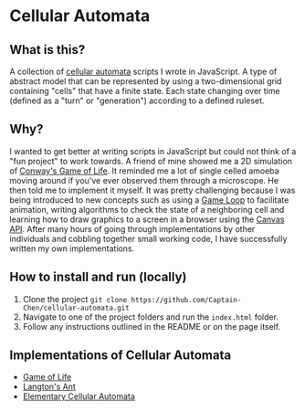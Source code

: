 # Cellular Automata

## What is this?
A collection of [cellular automata](https://en.wikipedia.org/wiki/Cellular_automaton) scripts I wrote in JavaScript. A type of abstract model that can be represented by using a two-dimensional grid containing "cells" that have a finite state. Each state changing over time (defined as a "turn" or "generation") according to a defined ruleset.

## Why?
I wanted to get better at writing scripts in JavaScript but could not think of a "fun project" to work towards. A friend of mine showed me a 2D simulation of [Conway's Game of Life](https://en.wikipedia.org/wiki/Conway's_Game_of_Life). It reminded me a lot of single celled amoeba moving around if you've ever observed them through a microscope. He then told me to implement it myself. It was pretty challenging because I was being introduced to new concepts such as using a [Game Loop](https://gameprogrammingpatterns.com/game-loop.html#the-pattern) to facilitate animation, writing algorithms to check the state of a neighboring cell and learning how to draw graphics to a screen in a browser using the [Canvas API](https://developer.mozilla.org/en-US/docs/Web/API/Canvas_API). After many hours of going through implementations by other individuals and cobbling together small working code, I have successfully written my own implementations.

## How to install and run (locally)
1. Clone the project `git clone https://github.com/Captain-Chen/cellular-automata.git`
2. Navigate to one of the project folders and run the `index.html` folder.
3. Follow any instructions outlined in the README or on the page itself.

## Implementations of Cellular Automata
* [Game of Life](/game-of-life/)
* [Langton's Ant](/langtons-ant/)
* [Elementary Cellular Automata](/elementary/)